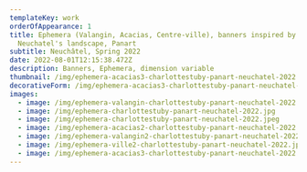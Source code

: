 ```yaml
---
templateKey: work
orderOfAppearance: 1
title: Ephemera (Valangin, Acacias, Centre-ville), banners inspired by
  Neuchatel's landscape, Panart
subtitle: Neuchâtel, Spring 2022
date: 2022-08-01T12:15:38.472Z
description: Banners, Ephemera, dimension variable
thumbnail: /img/ephemera-acacias3-charlottestuby-panart-neuchatel-2022.jpg
decorativeForm: /img/ephemera-acacias3-charlottestuby-panart-neuchatel-2022.jpg
images:
  - image: /img/ephemera-valangin-charlottestuby-panart-neuchatel-2022.jpg
  - image: /img/ephemera-charlottestuby-panart-neuchatel-2022.jpg
  - image: /img/ephemera-charlottestuby-panart-neuchatel-2022.jpeg
  - image: /img/ephemera-acacias2-charlottestuby-panart-neuchatel-2022.jpg
  - image: /img/ephemera-valangin2-charlottestuby-panart-neuchatel-2022.jpg
  - image: /img/ephemera-ville2-charlottestuby-panart-neuchatel-2022.jpg
  - image: /img/ephemera-acacias3-charlottestuby-panart-neuchatel-2022.jpg
---
```

